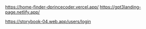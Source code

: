 
https://home-finder-dprincecoder.vercel.app/ https://gpt3landing-page.netlify.app/


https://storybook-04.web.app/users/login



